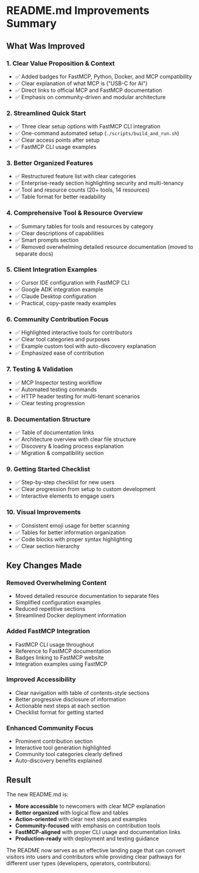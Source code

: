 # README.md Improvements Summary

## What Was Improved

### 1. **Clear Value Proposition & Context**
- ✅ Added badges for FastMCP, Python, Docker, and MCP compatibility
- ✅ Clear explanation of what MCP is ("USB-C for AI")
- ✅ Direct links to official MCP and FastMCP documentation
- ✅ Emphasis on community-driven and modular architecture

### 2. **Streamlined Quick Start**
- ✅ Three clear setup options with FastMCP CLI integration
- ✅ One-command automated setup (`./scripts/build_and_run.sh`)
- ✅ Clear access points after setup
- ✅ FastMCP CLI usage examples

### 3. **Better Organized Features**
- ✅ Restructured feature list with clear categories
- ✅ Enterprise-ready section highlighting security and multi-tenancy
- ✅ Tool and resource counts (20+ tools, 14 resources)
- ✅ Table format for better readability

### 4. **Comprehensive Tool & Resource Overview**
- ✅ Summary tables for tools and resources by category
- ✅ Clear descriptions of capabilities
- ✅ Smart prompts section
- ✅ Removed overwhelming detailed resource documentation (moved to separate docs)

### 5. **Client Integration Examples**
- ✅ Cursor IDE configuration with FastMCP CLI
- ✅ Google ADK integration example
- ✅ Claude Desktop configuration
- ✅ Practical, copy-paste ready examples

### 6. **Community Contribution Focus**
- ✅ Highlighted interactive tools for contributors
- ✅ Clear tool categories and purposes
- ✅ Example custom tool with auto-discovery explanation
- ✅ Emphasized ease of contribution

### 7. **Testing & Validation**
- ✅ MCP Inspector testing workflow
- ✅ Automated testing commands
- ✅ HTTP header testing for multi-tenant scenarios
- ✅ Clear testing progression

### 8. **Documentation Structure**
- ✅ Table of documentation links
- ✅ Architecture overview with clear file structure
- ✅ Discovery & loading process explanation
- ✅ Migration & compatibility section

### 9. **Getting Started Checklist**
- ✅ Step-by-step checklist for new users
- ✅ Clear progression from setup to custom development
- ✅ Interactive elements to engage users

### 10. **Visual Improvements**
- ✅ Consistent emoji usage for better scanning
- ✅ Tables for better information organization
- ✅ Code blocks with proper syntax highlighting
- ✅ Clear section hierarchy

## Key Changes Made

### Removed Overwhelming Content
- Moved detailed resource documentation to separate files
- Simplified configuration examples
- Reduced repetitive sections
- Streamlined Docker deployment information

### Added FastMCP Integration
- FastMCP CLI usage throughout
- Reference to FastMCP documentation
- Badges linking to FastMCP website
- Integration examples using FastMCP

### Improved Accessibility
- Clear navigation with table of contents-style sections
- Better progressive disclosure of information
- Actionable next steps at each section
- Checklist format for getting started

### Enhanced Community Focus
- Prominent contribution section
- Interactive tool generation highlighted
- Community tool categories clearly defined
- Auto-discovery benefits explained

## Result

The new README.md is:
- **More accessible** to newcomers with clear MCP explanation
- **Better organized** with logical flow and tables
- **Action-oriented** with clear next steps and examples
- **Community-focused** with emphasis on contribution tools
- **FastMCP-aligned** with proper CLI usage and documentation links
- **Production-ready** with deployment and testing guidance

The README now serves as an effective landing page that can convert visitors into users and contributors while providing clear pathways for different user types (developers, operators, contributors). 